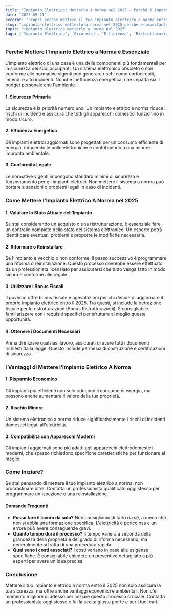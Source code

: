 ```yaml
---
title: "Impianto Elettrico: Metterlo A Norma nel 2025 – Perché è Importante e Come Fare"
date: "2025-05-21"
excerpt: "Scopri perché mettere il tuo impianto elettrico a norma entro il 2025 sia essenziale per la tua sicurezza, l'efficienza energetica e i vantaggi fiscali. Trova tutte le informazioni necessarie per fare la scelta giusta."
slug: "impianto-elettrico-metterlo-a-norma-nel-2025-perche-e-importante-e-come-fare"
topic: "impianto elettrico metterlo a norma nel 2025"
tags: ['Impianto Elettrico', 'Sicurezza', 'Efficienza', 'Ristrutturazione', 'Bonus Fiscali', '2025']
---
```


### Perché Mettere l'Impianto Elettrico a Norma è Essenziale

L'impianto elettrico di una casa è una delle componenti più fondamentali per la sicurezza dei suoi occupanti. Un sistema elettronico obsoleto o non conforme alle normative vigenti può generare rischi come cortocircuiti, incendi e altri incidenti. Nonché inefficienza energetica, che impatta sia il budget personale che l'ambiente.

#### 1. **Sicurezza Primaria**
La sicurezza è la priorità numero uno. Un impianto elettrico a norma riduce i rischi di incidenti e assicura che tutti gli apparecchi domestici funzionino in modo sicuro.

#### 2. **Efficienza Energetica**
Gli impianti elettrici aggiornati sono progettati per un consumo efficiente di energia, riducendo le bolle elettroniche e contribuendo a una minore impronta ambientale.

#### 3. **Conformità Legale**
Le normative vigenti impongono standard minimi di sicurezza e funzionamento per gli impianti elettrici. Non mettere il sistema a norma può portare a sanzioni o problemi legali in caso di incidenti.

### Come Mettere l'Impianto Elettrico A Norma nel 2025

#### **1. Valutare lo Stato Attuale dell’Impianto**
Se stai considerando un acquisto o una ristrutturazione, è essenziale fare un controllo completo dello stato del sistema elettronico. Un esperto potrà identificare eventuali problemi e proporre le modifiche necessarie.

#### **2. Riformare o Reinstallare**
Se l'impianto è vecchio o non conforme, il passo successivo è programmare una riforma o reinstallazione. Questo processo dovrebbe essere effettuato da un professionista licenziato per assicurarsi che tutto venga fatto in modo sicuro e conforme alle regole.

#### **3. Utilizzare i Bonus Fiscali**
Il governo offre bonus fiscale e agevolazioni per chi decide di aggiornare il proprio impianto elettrico entro il 2025. Tra questi, si include la detrazione fiscale per le ristrutturazioni (Bonus Ristrutturazioni). È consigliabile familiarizzare con i requisiti specifici per sfruttare al meglio queste opportunità.

#### **4. Ottenere i Documenti Necessari**
Prima di iniziare qualsiasi lavoro, assicurati di avere tutti i documenti richiesti dalla legge. Questo include permessi di costruzione e certificazioni di sicurezza.

### I Vantaggi di Mettere l’Impianto Elettrico A Norma

#### **1. Risparmio Economico**
Gli impianti più efficienti non solo riducono il consumo di energia, ma possono anche aumentare il valore della tua proprietà.

#### **2. Rischio Minore**
Un sistema elettronico a norma riduce significativamente i rischi di incidenti domestici legati all'elettricità.

#### **3. Compatibilità con Apparecchi Moderni**
Gli impianti aggiornati sono più adatti agli apparecchi elettrodomestici moderni, che spesso richiedono specifiche caratteristiche per funzionare al meglio.

### Come Iniziare?
Se stai pensando di mettere il tuo impianto elettrico a norma, non procrastinare oltre. Contatta un professionista qualificato oggi stesso per programmare un'ispezione o una reinstallazione.

#### **Domande Frequenti**
- **Posso fare il lavoro da solo?** Non consigliamo di farlo da sé, a meno che non si abbia una formazione specifica. L'elettricità è pericolosa e un errore può avere conseguenze gravi.
- **Quanto tempo dura il processo?** Il tempo varierà a seconda della grandezza della proprietà e del grado di riforma necessario, ma generalmente si tratta di una procedura rapida.
- **Qual sono i costi associati?** I costi variano in base alle esigenze specifiche. È consigliabile chiedere un preventivo dettagliato a più esperti per avere un'idea precisa.

### Conclusione
Mettere il tuo impianto elettrico a norma entro il 2025 non solo assicura la tua sicurezza, ma offre anche vantaggi economici e ambientali. Non c'è momento migliore di adesso per iniziare questo processo cruciale. Contatta un professionista oggi stesso e fai la scelta giusta per te e per i tuoi cari.
                            